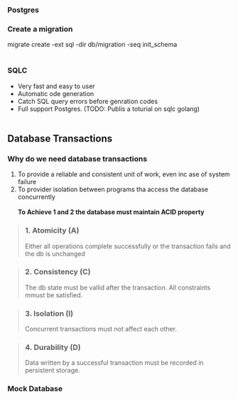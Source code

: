 
### Postgres


### Create a migration 
migrate create -ext sql -dir db/migration -seq init_schema
<br /><br />

### SQLC
-   Very fast and easy to user 
-   Automatic ode generation 
-   Catch SQL query errors before genration codes 
-   Full  support Postgres.
(TODO: Publis a toturial on sqlc golang)
<br /><br />


## Database Transactions 
### Why do we need database transactions 
1.   To provide a reliable and consistent unit of work, even inc ase of system failure 
2.   To provider isolation between programs tha access the database concurrently <br><br>
**To Achieve 1 and 2 the database must maintain ACID property**
> ### 1.  Atomicity (A)
> Either all operations complete successfully or the transaction fails and the db is unchanged

> ### 2.  Consistency (C)
> The db state must be vallid after the transaction. All constraints mmust be satisfied.


> ### 3.  Isolation (I)
> Concurrent transactions must not affect each other.

>  ### 4.  Durability (D)
> Data written  by a successful transaction must be recorded in persistent storage.




### Mock Database 
